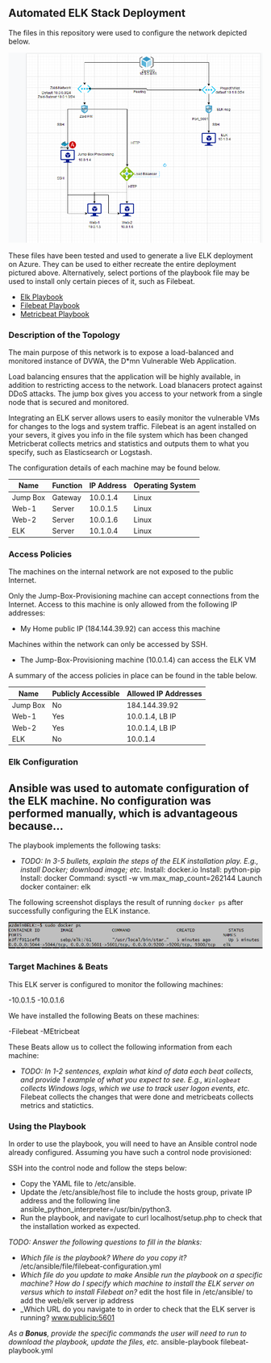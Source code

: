 ## Automated ELK Stack Deployment

The files in this repository were used to configure the network depicted below.

![alt text](https://github.com/zghanniaiman/Week13/blob/main/Diagrams/AzureDiagram.PNG)

These files have been tested and used to generate a live ELK deployment on Azure. They can be used to either recreate the entire deployment pictured above. Alternatively, select portions of the playbook file may be used to install only certain pieces of it, such as Filebeat.

  - [Elk Playbook](https://github.com/zghanniaiman/Week13/blob/main/Ansible/install-elk.yml)
  - [Filebeat Playbook](https://github.com/zghanniaiman/Week13/blob/main/Ansible/filebeat-playbook.yml)
  - [Metricbeat Playbook](https://github.com/zghanniaiman/Week13/blob/main/Ansible/metricbeat-playbook.yml)


### Description of the Topology

The main purpose of this network is to expose a load-balanced and monitored instance of DVWA, the D*mn Vulnerable Web Application.

Load balancing ensures that the application will be highly available, in addition to restricting access to the network. Load blanacers protect against DDoS attacks. The jump box gives you access to your network from a single node that is secured and monitored.

Integrating an ELK server allows users to easily monitor the vulnerable VMs for changes to the logs and system traffic.
Filebeat is an agent installed on your severs, it gives you info in the file system which has been changed
Metricberat collects metrics and statistics and outputs them to what you specify, such as Elasticsearch or Logstash.

The configuration details of each machine may be found below.

| Name     | Function | IP Address | Operating System |
|----------|----------|------------|------------------|
| Jump Box | Gateway  | 10.0.1.4   | Linux            |
| Web-1    | Server   | 10.0.1.5   | Linux            |
| Web-2    | Server   | 10.0.1.6   | Linux            |
| ELK      | Server   | 10.1.0.4   | Linux            |

### Access Policies

The machines on the internal network are not exposed to the public Internet. 

Only the Jump-Box-Provisioning machine can accept connections from the Internet. Access to this machine is only allowed from the following IP addresses:
- My Home public IP (184.144.39.92) can access this machine

Machines within the network can only be accessed by SSH.
- The Jump-Box-Provisioning machine (10.0.1.4) can access the ELK VM

A summary of the access policies in place can be found in the table below.

| Name     | Publicly Accessible | Allowed IP Addresses |
|----------|---------------------|----------------------|
| Jump Box | No                  | 184.144.39.92        |
| Web-1    | Yes                 | 10.0.1.4, LB IP      |
| Web-2    | Yes                 | 10.0.1.4, LB IP      |
| ELK      | No                  | 10.0.1.4             |

### Elk Configuration

Ansible was used to automate configuration of the ELK machine. No configuration was performed manually, which is advantageous because...
-

The playbook implements the following tasks:
- _TODO: In 3-5 bullets, explain the steps of the ELK installation play. E.g., install Docker; download image; etc._
Install: docker.io
Install: python-pip
Install: docker
Command: sysctl -w vm.max_map_count=262144
Launch docker container: elk

The following screenshot displays the result of running `docker ps` after successfully configuring the ELK instance.

![alt text](https://github.com/zghanniaiman/Week13/blob/main/Diagrams/sudodockerps.PNG)

### Target Machines & Beats
This ELK server is configured to monitor the following machines:

-10.0.1.5
-10.0.1.6

We have installed the following Beats on these machines:

-Filebeat
-MEtricbeat

These Beats allow us to collect the following information from each machine:
- _TODO: In 1-2 sentences, explain what kind of data each beat collects, and provide 1 example of what you expect to see. E.g., `Winlogbeat` collects Windows logs, which we use to track user logon events, etc._
Filebeat collects the changes that were done and metricbeats collects metrics and statictics.

### Using the Playbook
In order to use the playbook, you will need to have an Ansible control node already configured. Assuming you have such a control node provisioned: 

SSH into the control node and follow the steps below:
- Copy the YAML file to /etc/ansible.
- Update the /etc/ansible/host file to include the hosts group, private IP address and the following line ansible_python_interpreter=/usr/bin/python3.
- Run the playbook, and navigate to curl localhost/setup.php to check that the installation worked as expected.

_TODO: Answer the following questions to fill in the blanks:_ 
- _Which file is the playbook? Where do you copy it?_ /etc/ansible/file/filebeat-configuration.yml
- _Which file do you update to make Ansible run the playbook on a specific machine? How do I specify which machine to install the ELK server on versus which to install Filebeat on?_
edit the host file in /etc/ansible/ to add the web/elk server ip address
- _Which URL do you navigate to in order to check that the ELK server is running? www.publicip:5601

_As a **Bonus**, provide the specific commands the user will need to run to download the playbook, update the files, etc._
ansible-playbook filebeat-playbook.yml
